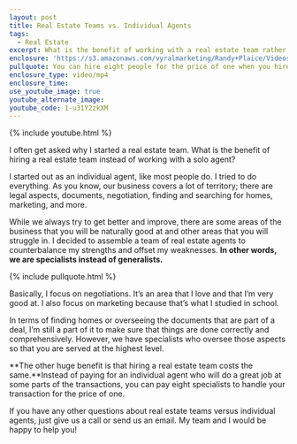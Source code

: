 ```yaml
---
layout: post
title: Real Estate Teams vs. Individual Agents
tags:
  - Real Estate
excerpt: What is the benefit of working with a real estate team rather than an individual agent? The main reason to hire a real estate team is you will have a team of specialists working on your behalf.
enclosure: 'https://s3.amazonaws.com/vyralmarketing/Randy+Plaice/Videos/2017/Real+Estate+Teams+vs.+Individual+Agents+-+Santa+Clarita+Real+Estate+Agent.mp4'
pullquote: You can hire eight people for the price of one when you hire a team.
enclosure_type: video/mp4
enclosure_time:
use_youtube_image: true
youtube_alternate_image:
youtube_code: 1-u31Y2zkXM
---
```



{% include youtube.html %}

I often get asked why I started a real estate team. What is the benefit of hiring a real estate team instead of working with a solo agent?

I started out as an individual agent, like most people do. I tried to do everything. As you know, our business covers a lot of territory; there are legal aspects, documents, negotiation, finding and searching for homes, marketing, and more.

While we always try to get better and improve, there are some areas of the business that you will be naturally good at and other areas that you will struggle in. I decided to assemble a team of real estate agents to counterbalance my strengths and offset my weaknesses. **In other words, we are specialists instead of generalists.**

{% include pullquote.html %}

Basically, I focus on negotiations. It’s an area that I love and that I’m very good at. I also focus on marketing because that’s what I studied in school.

In terms of finding homes or overseeing the documents that are part of a deal, I’m still a part of it to make sure that things are done correctly and comprehensively. However, we have specialists who oversee those aspects so that you are served at the highest level.

**The other huge benefit is that hiring a real estate team costs the same.**Instead of paying for an individual agent who will do a great job at some parts of the transactions, you can pay eight specialists to handle your transaction for the price of one.

If you have any other questions about real estate teams versus individual agents, just give us a call or send us an email. My team and I would be happy to help you!
